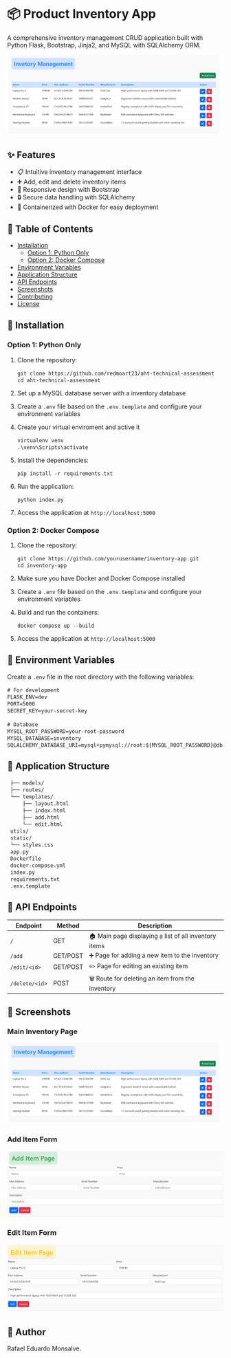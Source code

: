 # 📦 Product Inventory App

A comprehensive inventory management CRUD application built with Python Flask, Bootstrap, Jinja2, and MySQL with SQLAlchemy ORM.

![Inventory App Main Page](public/index.png)

## ✨ Features

- 📋 Intuitive inventory management interface
- ➕ Add, edit and delete inventory items
- 📱 Responsive design with Bootstrap
- 🔒 Secure data handling with SQLAlchemy
- 🐳 Containerized with Docker for easy deployment

## 📑 Table of Contents

- [Installation](#installation)
  - [Option 1: Python Only](#option-1-python-only)
  - [Option 2: Docker Compose](#option-2-docker-compose)
- [Environment Variables](#environment-variables)
- [Application Structure](#application-structure)
- [API Endpoints](#api-endpoints)
- [Screenshots](#screenshots)
- [Contributing](#contributing)
- [License](#license)

## 🚀 Installation

### Option 1: Python Only

1. Clone the repository:
   ```
   git clone https://github.com/redmoart23/aht-technical-assessment
   cd aht-technical-assessment
   ```

2. Set up a MySQL database server with a inventory database

3. Create a `.env` file based on the `.env.template` and configure your environment variables

4. Create your virtual enviroment and active it
   ```
   virtualenv venv
   .\venv\Scripts\activate
   ```

5. Install the dependencies:
   ```
   pip install -r requirements.txt
   ```

6. Run the application:
   ```
   python index.py
   ```

7. Access the application at `http://localhost:5000`

### Option 2: Docker Compose

1. Clone the repository:
   ```
   git clone https://github.com/yourusername/inventory-app.git
   cd inventory-app
   ```

2. Make sure you have Docker and Docker Compose installed

3. Create a `.env` file based on the `.env.template` and configure your environment variables

4. Build and run the containers:
   ```
   docker compose up --build
   ```

5. Access the application at `http://localhost:5000`

## 🔧 Environment Variables

Create a `.env` file in the root directory with the following variables:

```
# For development
FLASK_ENV=dev
PORT=5000
SECRET_KEY=your-secret-key

# Database
MYSQL_ROOT_PASSWORD=your-root-password
MYSQL_DATABASE=inventory
SQLALCHEMY_DATABASE_URI=mysql+pymysql://root:${MYSQL_ROOT_PASSWORD}@db:3306/inventory
```

## 📁 Application Structure

```
 ├── models/
 ├── routes/
 └── templates/
     ├── layout.html
     ├── index.html
     ├── add.html
     └── edit.html
 utils/
 static/
 └── styles.css
 app.py
 Dockerfile
 docker-compose.yml
 index.py
 requirements.txt
 .env.template
```

## 🔗 API Endpoints

| Endpoint | Method | Description |
|----------|--------|-------------|
| `/` | GET | 🏠 Main page displaying a list of all inventory items |
| `/add` | GET/POST | ➕ Page for adding a new item to the inventory |
| `/edit/<id>` | GET/POST | ✏️ Page for editing an existing item |
| `/delete/<id>` | POST | 🗑️ Route for deleting an item from the inventory |

## 📸 Screenshots

### Main Inventory Page
![Main Inventory Page](public/index.png)

### Add Item Form
![Add Item Form](public/add.png)

### Edit Item Form
![Edit Item Form](public/edit.png)


## 📄 Author

Rafael Eduardo Monsalve.

